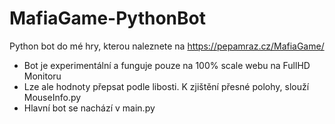 # MafiaGame-PythonBot
Python bot do mé hry, kterou naleznete na https://pepamraz.cz/MafiaGame/

<ul>
<li>Bot je experimentální a funguje pouze na 100% scale webu na FullHD Monitoru</li>
<li>Lze ale hodnoty přepsat podle libosti. K zjištění přesné polohy, slouží MouseInfo.py</li>
<li>Hlavní bot se nachází v main.py</li>
</ul>
